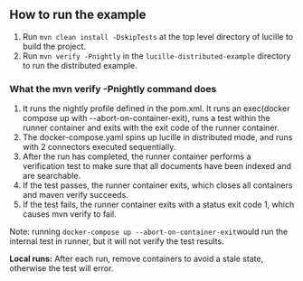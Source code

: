 ## How to run the example

1. Run ```mvn clean install -DskipTests``` at the top level directory of lucille to build the project.
2. Run ```mvn verify -Pnightly``` in the ```lucille-distributed-example``` directory to run the distributed example.

### What the mvn verify -Pnightly command does

1. It runs the nightly profile defined in the pom.xml. It runs an exec(docker compose up with --abort-on-container-exit), runs a test within the runner container and exits with the exit code of the runner container.
2. The docker-compose.yaml spins up lucille in distributed mode, and runs with 2 connectors executed sequentially.
3. After the run has completed, the runner container performs a verification test to make sure that all documents have been indexed and are searchable.
4. If the test passes, the runner container exits, which closes all containers and maven verify succeeds.
5. If the test fails, the runner container exits with a status exit code 1, which causes mvn verify to fail.

Note: running ```docker-compose up --abort-on-container-exit```would run the internal test in runner, but it will not verify the test results.

**Local runs:** After each run, remove containers to avoid a stale state, otherwise the test will error.